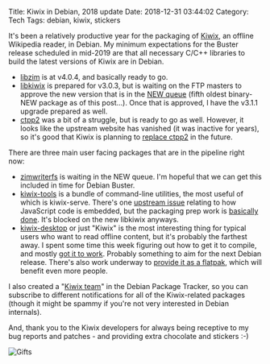 Title: Kiwix in Debian, 2018 update
Date: 2018-12-31 03:44:02
Category: Tech
Tags: debian, kiwix, stickers

It's been a relatively productive year for the packaging of [Kiwix](https://www.kiwix.org/), an offline Wikipedia reader, in Debian. My minimum expectations for the Buster release scheduled in mid-2019 are that all necessary C/C++ libraries to build the latest versions of Kiwix are in Debian.

* [libzim](https://tracker.debian.org/pkg/zimlib) is at v4.0.4, and basically ready to go.
* [libkiwix](https://tracker.debian.org/pkg/libkiwix) is prepared for v3.0.3, but is waiting on the FTP masters to approve the new version that is in the [NEW queue](https://ftp-master.debian.org/new.html) (fifth oldest binary-NEW package as of this post...). Once that is approved, I have the v3.1.1 upgrade prepared as well.
* [ctpp2](https://tracker.debian.org/pkg/ctpp2) was a bit of a struggle, but is ready to go as well. However, it looks like the upstream website has vanished (it was inactive for years), so it's good that Kiwix is planning to [replace ctpp2](https://github.com/kiwix/kiwix-lib/issues/21) in the future.

There are three main user facing packages that are in the pipeline right now:

* [zimwriterfs](https://github.com/openzim/zimwriterfs) is waiting in the NEW queue. I'm hopeful that we can get this included in time for Debian Buster.
* [kiwix-tools](https://github.com/kiwix/kiwix-tools) is a bundle of command-line utilities, the most useful of which is kiwix-serve. There's one [upstream issue](https://github.com/kiwix/kiwix-tools/issues/249) relating to how JavaScript code is embedded, but the packaging prep work is [basically done](https://salsa.debian.org/legoktm/kiwix-tools). It's blocked on the new libkiwix anyways.
* [kiwix-desktop](https://github.com/kiwix/kiwix-desktop) or just "Kiwix" is the most interesting thing for typical users who want to read offline content, but it's probably the farthest away. I spent some time this week figuring out how to get it to compile, and mostly [got it to work](https://github.com/kiwix/kiwix-desktop/issues/90). Probably something to aim for the next Debian release. There's also work underway to [provide it as a flatpak](https://github.com/flathub/flathub/pull/768), which will benefit even more people.

I also created a "[Kiwix team](https://tracker.debian.org/teams/kiwix-team/)" in the Debian Package Tracker, so you can subscribe to different notifications for all of the Kiwix-related packages (though it might be spammy if you're not very interested in Debian internals).

And, thank you to the Kiwix developers for always being receptive to my bug reports and patches - and providing extra chocolate and stickers :-)

![Gifts]({filename}/images/kiwix.jpg)

